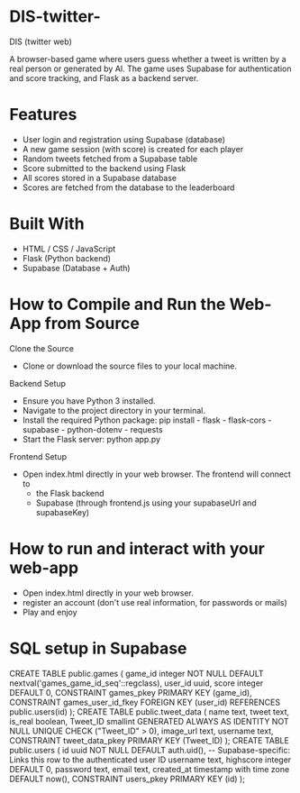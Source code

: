 # DIS-twitter-

DIS (twitter web)

A browser-based game where users guess whether a tweet is written by a real person or generated by AI. The game uses Supabase for authentication and score tracking, and Flask as a backend server.

# Features

- User login and registration using Supabase (database)
- A new game session (with score) is created for each player
- Random tweets fetched from a Supabase table
- Score submitted to the backend using Flask
- All scores stored in a Supabase database
- Scores are fetched from the database to the leaderboard

# Built With

- HTML / CSS / JavaScript
- Flask (Python backend)
- Supabase (Database + Auth)

# How to Compile and Run the Web-App from Source

Clone the Source

- Clone or download the source files to your local machine.

Backend Setup

- Ensure you have Python 3 installed.
- Navigate to the project directory in your terminal.
- Install the required Python package:
  pip install - flask - flask-cors - supabase - python-dotenv - requests
- Start the Flask server:
  python app.py

Frontend Setup

- Open index.html directly in your web browser.
  The frontend will connect to
  - the Flask backend
  - Supabase (through frontend.js using your supabaseUrl and supabaseKey)

# How to run and interact with your web-app

- Open index.html directly in your web browser.
- register an account (don't use real information, for passwords or mails)
- Play and enjoy

# SQL setup in Supabase

CREATE TABLE public.games (
game_id integer NOT NULL DEFAULT nextval('games_game_id_seq'::regclass),
user_id uuid,
score integer DEFAULT 0,
CONSTRAINT games_pkey PRIMARY KEY (game_id),
CONSTRAINT games_user_id_fkey FOREIGN KEY (user_id) REFERENCES public.users(id)
);
CREATE TABLE public.tweet_data (
name text,
tweet text,
is_real boolean,
Tweet_ID smallint GENERATED ALWAYS AS IDENTITY NOT NULL UNIQUE CHECK ("Tweet_ID" > 0),
image_url text,
username text,
CONSTRAINT tweet_data_pkey PRIMARY KEY (Tweet_ID)
);
CREATE TABLE public.users (
  id uuid NOT NULL DEFAULT auth.uid(), -- Supabase-specific: Links this row to the authenticated user ID
  username text,
  highscore integer DEFAULT 0,
  password text,
  email text,
  created_at timestamp with time zone DEFAULT now(),
  CONSTRAINT users_pkey PRIMARY KEY (id)
);
